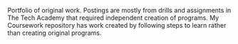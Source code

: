 Portfolio of original work. 
Postings are mostly from drills and assignments in The Tech Academy that required independent creation of programs.
My Coursework repository has work created by following steps to learn rather than creating original programs.
